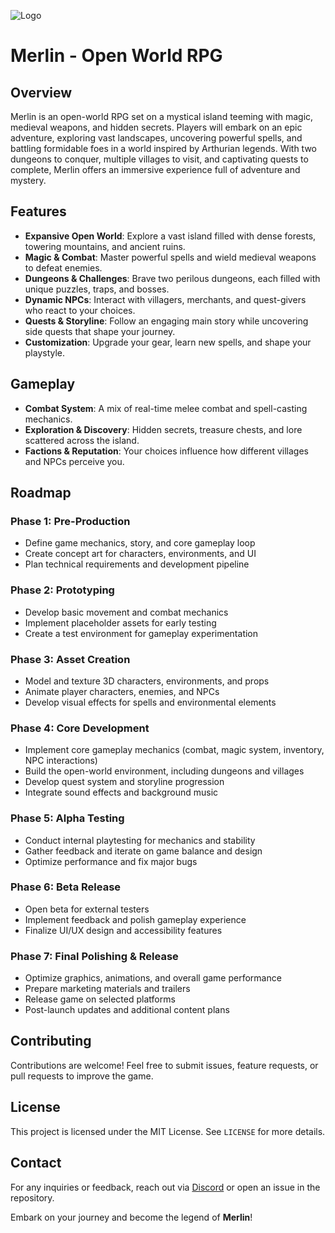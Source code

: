 ![Logo](https://media.discordapp.net/attachments/1268496559285211238/1335166624583520286/Sprite-0001.png?ex=679f2e51&is=679ddcd1&hm=a7b5230768ab82164b2379746cf3f20dc3c11c6e6a751713e7977881083ff5ee&=&format=webp&quality=lossless&width=1246&height=701)


# Merlin - Open World RPG

## Overview

Merlin is an open-world RPG set on a mystical island teeming with magic, medieval weapons, and hidden secrets. Players will embark on an epic adventure, exploring vast landscapes, uncovering powerful spells, and battling formidable foes in a world inspired by Arthurian legends. With two dungeons to conquer, multiple villages to visit, and captivating quests to complete, Merlin offers an immersive experience full of adventure and mystery.

## Features

- **Expansive Open World**: Explore a vast island filled with dense forests, towering mountains, and ancient ruins.
- **Magic & Combat**: Master powerful spells and wield medieval weapons to defeat enemies.
- **Dungeons & Challenges**: Brave two perilous dungeons, each filled with unique puzzles, traps, and bosses.
- **Dynamic NPCs**: Interact with villagers, merchants, and quest-givers who react to your choices.
- **Quests & Storyline**: Follow an engaging main story while uncovering side quests that shape your journey.
- **Customization**: Upgrade your gear, learn new spells, and shape your playstyle.

## Gameplay

- **Combat System**: A mix of real-time melee combat and spell-casting mechanics.
- **Exploration & Discovery**: Hidden secrets, treasure chests, and lore scattered across the island.
- **Factions & Reputation**: Your choices influence how different villages and NPCs perceive you.

## Roadmap

### Phase 1: Pre-Production
- Define game mechanics, story, and core gameplay loop
- Create concept art for characters, environments, and UI
- Plan technical requirements and development pipeline

### Phase 2: Prototyping
- Develop basic movement and combat mechanics
- Implement placeholder assets for early testing
- Create a test environment for gameplay experimentation

### Phase 3: Asset Creation
- Model and texture 3D characters, environments, and props
- Animate player characters, enemies, and NPCs
- Develop visual effects for spells and environmental elements

### Phase 4: Core Development
- Implement core gameplay mechanics (combat, magic system, inventory, NPC interactions)
- Build the open-world environment, including dungeons and villages
- Develop quest system and storyline progression
- Integrate sound effects and background music

### Phase 5: Alpha Testing
- Conduct internal playtesting for mechanics and stability
- Gather feedback and iterate on game balance and design
- Optimize performance and fix major bugs

### Phase 6: Beta Release
- Open beta for external testers
- Implement feedback and polish gameplay experience
- Finalize UI/UX design and accessibility features

### Phase 7: Final Polishing & Release
- Optimize graphics, animations, and overall game performance
- Prepare marketing materials and trailers
- Release game on selected platforms
- Post-launch updates and additional content plans

## Contributing

Contributions are welcome! Feel free to submit issues, feature requests, or pull requests to improve the game.

## License

This project is licensed under the MIT License. See `LICENSE` for more details.

## Contact

For any inquiries or feedback, reach out via [Discord]([your-discord-link](https://discord.gg/Kf7qXdCspv)) or open an issue in the repository.

Embark on your journey and become the legend of **Merlin**!





